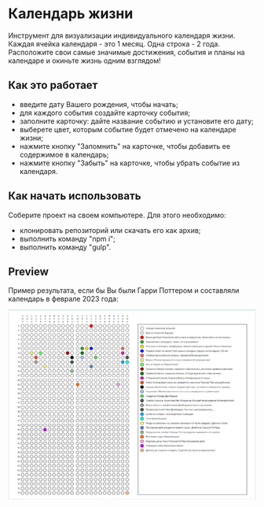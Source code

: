 # Календарь жизни
Инструмент для визуализации индивидуального календаря жизни. 
Каждая ячейка календаря - это 1 месяц. Одна строка - 2 года. 
Расположите свои самые значимые достижения, события и планы на календаре и окиньте жизнь одним взглядом!

## Как это работает
- введите дату Вашего рождения, чтобы начать;
- для каждого события создайте карточку события;
- заполните карточку: дайте название событию и установите его дату;
- выберете цвет, которым событие будет отмечено на календаре жизни;
- нажмите кнопку "Запомнить" на карточке, чтобы добавить ее содержимое в календарь;
- нажмите кнопку "Забыть" на карточке, чтобы убрать событие из календаря.

## Как начать использовать
Соберите проект на своем компьютере. Для этого необходимо:
- клонировать репозиторий или скачать его как архив;
- выполнить команду "npm i";
- выполнить команду "gulp".

## Preview
Пример результата, если бы Вы были Гарри Поттером и составляли календарь в феврале 2023 года:


![Preview](https://github.com/InzhevatkinaAV/LifeCalendar/blob/main/example.bmp)
